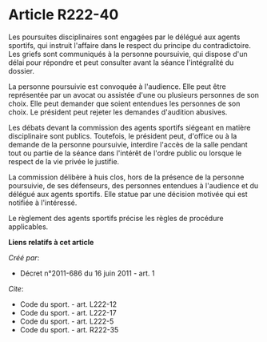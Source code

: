 # Article R222-40

Les poursuites disciplinaires sont engagées par le délégué aux agents sportifs, qui instruit l'affaire dans le respect du
principe du contradictoire. Les griefs sont communiqués à la personne poursuivie, qui dispose d'un délai pour répondre et
peut consulter avant la séance l'intégralité du dossier. 

La personne poursuivie est convoquée à l'audience. Elle peut être représentée par un avocat ou assistée d'une ou plusieurs
personnes de son choix. Elle peut demander que soient entendues les personnes de son choix. Le président peut rejeter les
demandes d'audition abusives. 

Les débats devant la commission des agents sportifs siégeant en matière disciplinaire sont publics. Toutefois, le président
peut, d'office ou à la demande de la personne poursuivie, interdire l'accès de la salle pendant tout ou partie de la séance
dans l'intérêt de l'ordre public ou lorsque le respect de la vie privée le justifie. 

La commission délibère à huis clos, hors de la présence de la personne poursuivie, de ses défenseurs, des personnes entendues
à l'audience et du délégué aux agents sportifs. Elle statue par une décision motivée qui est notifiée à l'intéressé. 

Le règlement des agents sportifs précise les règles de procédure applicables.

**Liens relatifs à cet article**

_Créé par_:

  - Décret n°2011-686 du 16 juin 2011 - art. 1

_Cite_:

  - Code du sport. - art. L222-12
  - Code du sport. - art. L222-17
  - Code du sport. - art. L222-5
  - Code du sport. - art. R222-35
